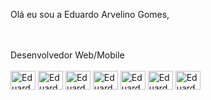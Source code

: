 Olá eu sou a Eduardo Arvelino Gomes,

<div style="display: inline_block"><br><br>Desenvolvedor Web/Mobile <br><br>
  <img align="center" alt="Eduardo-ANSIBLE" height="30" width="40" src="https://www.svgrepo.com/show/493719/react-javascript-js-framework-facebook.svg">
  <img align="center" alt="Eduardo-PUPPET" height="30" width="40" src="https://www.svgrepo.com/show/373535/css.svg">
  <img align="center" alt="Eduardo-GIT" height="30" width="40" src="https://raw.githubusercontent.com/jmnote/z-icons/master/svg/git.svg">
  <img align="center" alt="Eduardo-tailwindcss" height="30" width="40" src="https://www.svgrepo.com/show/447394/html.svg">
  <img align="center" alt="Eduardo-tailwindcss" height="30" width="40" src="https://www.svgrepo.com/show/349419/javascript.svg">
  <img align="center" alt="Eduardo-KUBE" height="30" width="40" src="https://raw.githubusercontent.com/jmnote/z-icons/master/svg/kubernetes.svg">
  <img align="center" alt="EduardoR-ELASTIC" height="30" width="40" src="https://www.svgrepo.com/show/448221/docker.svg">
</div>

